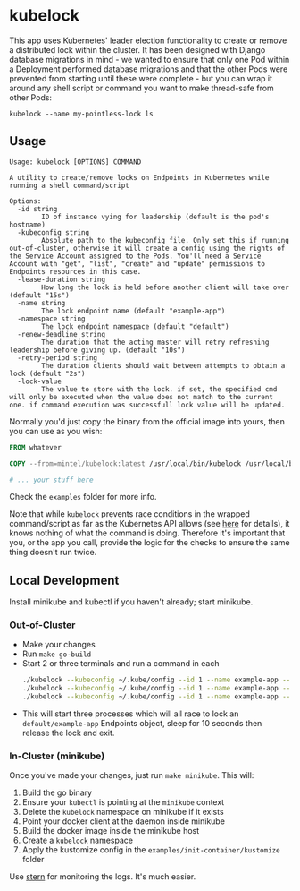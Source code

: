 # kubelock

This app uses Kubernetes' leader election functionality to create or remove a distributed lock within the cluster. It has been designed with Django database migrations in mind - we wanted to ensure that only one Pod within a Deployment performed database migrations and that the other Pods were prevented from starting until these were complete - but you can wrap it around any shell script or command you want to make thread-safe from other Pods:

`kubelock --name my-pointless-lock ls`

## Usage

```
Usage: kubelock [OPTIONS] COMMAND

A utility to create/remove locks on Endpoints in Kubernetes while running a shell command/script

Options:
  -id string
    	ID of instance vying for leadership (default is the pod's hostname)
  -kubeconfig string
    	Absolute path to the kubeconfig file. Only set this if running out-of-cluster, otherwise it will create a config using the rights of the Service Account assigned to the Pods. You'll need a Service Account with "get", "list", "create" and "update" permissions to Endpoints resources in this case.
  -lease-duration string
    	How long the lock is held before another client will take over (default "15s")
  -name string
    	The lock endpoint name (default "example-app")
  -namespace string
    	The lock endpoint namespace (default "default")
  -renew-deadline string
    	The duration that the acting master will retry refreshing leadership before giving up. (default "10s")
  -retry-period string
    	The duration clients should wait between attempts to obtain a lock (default "2s")
  -lock-value
  		The value to store with the lock. if set, the specified cmd will only be executed when the value does not match to the current one. if command execution was successfull lock value will be updated.
```

Normally you'd just copy the binary from the official image into yours, then you can use as you wish:

```Dockerfile
FROM whatever

COPY --from=mintel/kubelock:latest /usr/local/bin/kubelock /usr/local/bin/

# ... your stuff here
```

Check the `examples` folder for more info.

Note that while `kubelock` prevents race conditions in the wrapped command/script as far as the Kubernetes API allows (see [here](https://godoc.org/k8s.io/client-go/tools/leaderelection) for details), it knows nothing of what the command is doing. Therefore it's important that you, or the app you call, provide the logic for the checks to ensure the same thing doesn't run twice.

## Local Development

Install minikube and kubectl if you haven't already; start minikube.

### Out-of-Cluster

* Make your changes
* Run `make go-build`
* Start 2 or three terminals and run a command in each
  ```bash
  ./kubelock --kubeconfig ~/.kube/config --id 1 --name example-app --namespace default sleep 10
  ./kubelock --kubeconfig ~/.kube/config --id 1 --name example-app --namespace default sleep 10
  ./kubelock --kubeconfig ~/.kube/config --id 1 --name example-app --namespace default sleep 10
  ```
* This will start three processes which will all race to lock an `default/example-app` Endpoints object, sleep for 10 seconds then release the lock and exit.

### In-Cluster (minikube)

Once you've made your changes, just run `make minikube`. This will:

1. Build the go binary
1. Ensure your `kubectl` is pointing at the `minikube` context
1. Delete the `kubelock` namespace on minikube if it exists
1. Point your docker client at the daemon inside minikube
1. Build the docker image inside the minikube host
1. Create a `kubelock` namespace
1. Apply the kustomize config in the `examples/init-container/kustomize` folder

Use [stern](https://github.com/wercker/stern) for monitoring the logs. It's much easier.
